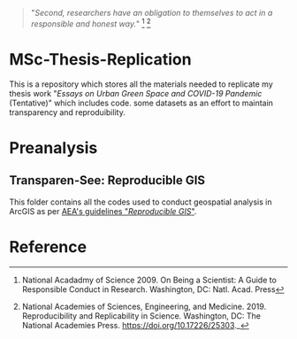 > "_Second, researchers have an obligation to themselves to act in a responsible and honest way._" [^1] [^2]

# MSc-Thesis-Replication

This is a repository which stores all the materials needed to replicate my thesis work "_Essays on Urban Green Space and COVID-19 Pandemic_ (Tentative)" which includes code. some datasets as an effort to maintain transparency and reproduibility. 

# Preanalysis 

## __Transparen-See__: Reproducible GIS

This folder contains all the codes used to conduct geospatial analysis in ArcGIS as per [AEA's guidelines "_Reproducible GIS_"](https://aeadataeditor.github.io/posts/2021-02-10-reproducible-gis). 




# Reference 
[^1]: National Acadadmy of Science 2009. On Being a Scientist: A Guide to Responsible Conduct in Research. Washington, DC: Natl.
Acad. Press
[^2]: National Academies of Sciences, Engineering, and Medicine. 2019. Reproducibility and Replicability in Science. Washington, DC: The National Academies Press. https://doi.org/10.17226/25303._
